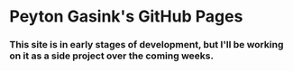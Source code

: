# Peyton Gasink's GitHub Pages
### This site is in early stages of development, but I'll be working on it as a side project over the coming weeks.
